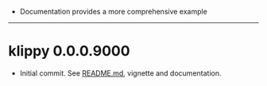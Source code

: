 
* Documentation provides a more comprehensive example

-----------

# klippy 0.0.0.9000

* Initial commit. See [README.md](./README.md), vignette and documentation.
